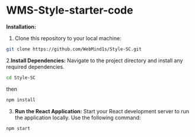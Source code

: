 # WMS-Style-starter-code

**Installation:**
1. Clone this repository to your local machine:
```bash
git clone https://github.com/WebMind1s/Style-SC.git
```
2.**Install Dependencies:**
 Navigate to the project directory and install any required dependencies.
```bash
cd Style-SC
```
then
```bash
npm install
```
3. **Run the React Application:**
 Start your React development server to run the application locally. Use the following command:
```bash
npm start
```
